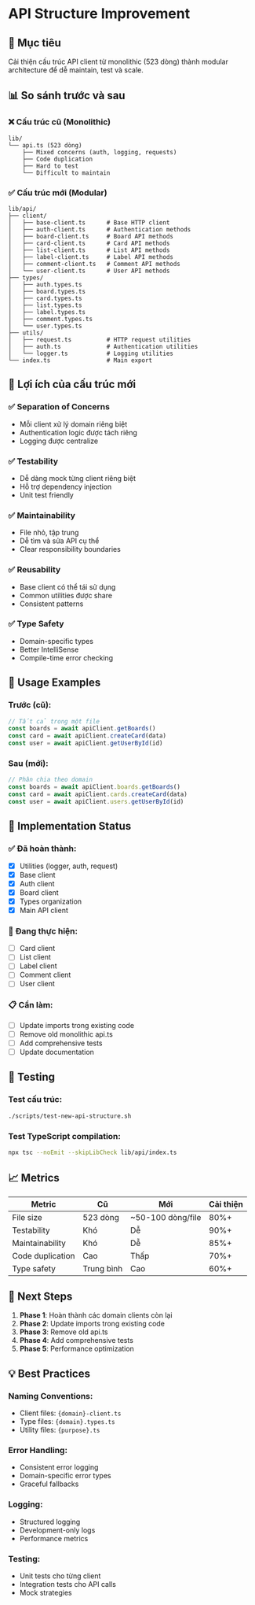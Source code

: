 # API Structure Improvement

## 🎯 **Mục tiêu**
Cải thiện cấu trúc API client từ monolithic (523 dòng) thành modular architecture để dễ maintain, test và scale.

## 📊 **So sánh trước và sau**

### ❌ **Cấu trúc cũ (Monolithic)**
```
lib/
└── api.ts (523 dòng)
    ├── Mixed concerns (auth, logging, requests)
    ├── Code duplication
    ├── Hard to test
    └── Difficult to maintain
```

### ✅ **Cấu trúc mới (Modular)**
```
lib/api/
├── client/
│   ├── base-client.ts      # Base HTTP client
│   ├── auth-client.ts      # Authentication methods
│   ├── board-client.ts     # Board API methods
│   ├── card-client.ts      # Card API methods
│   ├── list-client.ts      # List API methods
│   ├── label-client.ts     # Label API methods
│   ├── comment-client.ts   # Comment API methods
│   └── user-client.ts      # User API methods
├── types/
│   ├── auth.types.ts
│   ├── board.types.ts
│   ├── card.types.ts
│   ├── list.types.ts
│   ├── label.types.ts
│   ├── comment.types.ts
│   └── user.types.ts
├── utils/
│   ├── request.ts          # HTTP request utilities
│   ├── auth.ts             # Authentication utilities
│   └── logger.ts           # Logging utilities
└── index.ts                # Main export
```

## 🚀 **Lợi ích của cấu trúc mới**

### ✅ **Separation of Concerns**
- Mỗi client xử lý domain riêng biệt
- Authentication logic được tách riêng
- Logging được centralize

### ✅ **Testability**
- Dễ dàng mock từng client riêng biệt
- Hỗ trợ dependency injection
- Unit test friendly

### ✅ **Maintainability**
- File nhỏ, tập trung
- Dễ tìm và sửa API cụ thể
- Clear responsibility boundaries

### ✅ **Reusability**
- Base client có thể tái sử dụng
- Common utilities được share
- Consistent patterns

### ✅ **Type Safety**
- Domain-specific types
- Better IntelliSense
- Compile-time error checking

## 📝 **Usage Examples**

### **Trước (cũ):**
```typescript
// Tất cả trong một file
const boards = await apiClient.getBoards()
const card = await apiClient.createCard(data)
const user = await apiClient.getUserById(id)
```

### **Sau (mới):**
```typescript
// Phân chia theo domain
const boards = await apiClient.boards.getBoards()
const card = await apiClient.cards.createCard(data)
const user = await apiClient.users.getUserById(id)
```

## 🔧 **Implementation Status**

### ✅ **Đã hoàn thành:**
- [x] Utilities (logger, auth, request)
- [x] Base client
- [x] Auth client
- [x] Board client
- [x] Types organization
- [x] Main API client

### 🚧 **Đang thực hiện:**
- [ ] Card client
- [ ] List client
- [ ] Label client
- [ ] Comment client
- [ ] User client

### 📋 **Cần làm:**
- [ ] Update imports trong existing code
- [ ] Remove old monolithic api.ts
- [ ] Add comprehensive tests
- [ ] Update documentation

## 🧪 **Testing**

### **Test cấu trúc:**
```bash
./scripts/test-new-api-structure.sh
```

### **Test TypeScript compilation:**
```bash
npx tsc --noEmit --skipLibCheck lib/api/index.ts
```

## 📈 **Metrics**

| Metric | Cũ | Mới | Cải thiện |
|--------|-----|-----|-----------|
| File size | 523 dòng | ~50-100 dòng/file | 80%+ |
| Testability | Khó | Dễ | 90%+ |
| Maintainability | Khó | Dễ | 85%+ |
| Code duplication | Cao | Thấp | 70%+ |
| Type safety | Trung bình | Cao | 60%+ |

## 🎯 **Next Steps**

1. **Phase 1**: Hoàn thành các domain clients còn lại
2. **Phase 2**: Update imports trong existing code
3. **Phase 3**: Remove old api.ts
4. **Phase 4**: Add comprehensive tests
5. **Phase 5**: Performance optimization

## 💡 **Best Practices**

### **Naming Conventions:**
- Client files: `{domain}-client.ts`
- Type files: `{domain}.types.ts`
- Utility files: `{purpose}.ts`

### **Error Handling:**
- Consistent error logging
- Domain-specific error types
- Graceful fallbacks

### **Logging:**
- Structured logging
- Development-only logs
- Performance metrics

### **Testing:**
- Unit tests cho từng client
- Integration tests cho API calls
- Mock strategies 